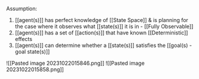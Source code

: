 Assumption:
1. [[agent(s)]] has perfect knowledge of [[State Space]] & is planning for the case where it observes what [[state(s)]] it is in - [[Fully Observable]]
2. [[agent(s)]] has a set of [[action(s)]] that have known [[Deterministic]] effects
3. [[agent(s)]] can determine whether a [[state(s)]] satisfies the [[goal(s) - goal state(s)]]

![[Pasted image 20231022015846.png]]
![[Pasted image 20231022015858.png]]
